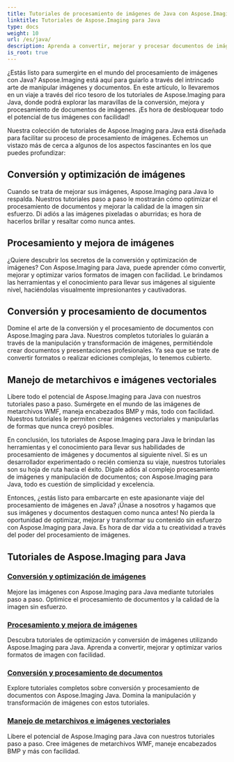 ```yaml
---
title: Tutoriales de procesamiento de imágenes de Java con Aspose.Imaging
linktitle: Tutoriales de Aspose.Imaging para Java
type: docs
weight: 10
url: /es/java/
description: Aprenda a convertir, mejorar y procesar documentos de imágenes con Aspose.Imaging para Java. Optimice imágenes sin esfuerzo con nuestros tutoriales.
is_root: true
---
```


¿Estás listo para sumergirte en el mundo del procesamiento de imágenes con Java? Aspose.Imaging está aquí para guiarlo a través del intrincado arte de manipular imágenes y documentos. En este artículo, lo llevaremos en un viaje a través del rico tesoro de los tutoriales de Aspose.Imaging para Java, donde podrá explorar las maravillas de la conversión, mejora y procesamiento de documentos de imágenes. ¡Es hora de desbloquear todo el potencial de tus imágenes con facilidad!

Nuestra colección de tutoriales de Aspose.Imaging para Java está diseñada para facilitar su proceso de procesamiento de imágenes. Echemos un vistazo más de cerca a algunos de los aspectos fascinantes en los que puedes profundizar:

## Conversión y optimización de imágenes

Cuando se trata de mejorar sus imágenes, Aspose.Imaging para Java lo respalda. Nuestros tutoriales paso a paso le mostrarán cómo optimizar el procesamiento de documentos y mejorar la calidad de la imagen sin esfuerzo. Di adiós a las imágenes pixeladas o aburridas; es hora de hacerlos brillar y resaltar como nunca antes.

## Procesamiento y mejora de imágenes

¿Quiere descubrir los secretos de la conversión y optimización de imágenes? Con Aspose.Imaging para Java, puede aprender cómo convertir, mejorar y optimizar varios formatos de imagen con facilidad. Le brindamos las herramientas y el conocimiento para llevar sus imágenes al siguiente nivel, haciéndolas visualmente impresionantes y cautivadoras.

## Conversión y procesamiento de documentos

Domine el arte de la conversión y el procesamiento de documentos con Aspose.Imaging para Java. Nuestros completos tutoriales lo guiarán a través de la manipulación y transformación de imágenes, permitiéndole crear documentos y presentaciones profesionales. Ya sea que se trate de convertir formatos o realizar ediciones complejas, lo tenemos cubierto.

## Manejo de metarchivos e imágenes vectoriales

Libere todo el potencial de Aspose.Imaging para Java con nuestros tutoriales paso a paso. Sumérgete en el mundo de las imágenes de metarchivos WMF, maneja encabezados BMP y más, todo con facilidad. Nuestros tutoriales le permiten crear imágenes vectoriales y manipularlas de formas que nunca creyó posibles.

En conclusión, los tutoriales de Aspose.Imaging para Java le brindan las herramientas y el conocimiento para llevar sus habilidades de procesamiento de imágenes y documentos al siguiente nivel. Si es un desarrollador experimentado o recién comienza su viaje, nuestros tutoriales son su hoja de ruta hacia el éxito. Dígale adiós al complejo procesamiento de imágenes y manipulación de documentos; con Aspose.Imaging para Java, todo es cuestión de simplicidad y excelencia.

Entonces, ¿estás listo para embarcarte en este apasionante viaje del procesamiento de imágenes en Java? ¡Únase a nosotros y hagamos que sus imágenes y documentos destaquen como nunca antes! No pierda la oportunidad de optimizar, mejorar y transformar su contenido sin esfuerzo con Aspose.Imaging para Java. Es hora de dar vida a tu creatividad a través del poder del procesamiento de imágenes.

## Tutoriales de Aspose.Imaging para Java
### [Conversión y optimización de imágenes](./image-conversion-and-optimization/)
Mejore las imágenes con Aspose.Imaging para Java mediante tutoriales paso a paso. Optimice el procesamiento de documentos y la calidad de la imagen sin esfuerzo.
### [Procesamiento y mejora de imágenes](./image-processing-and-enhancement/)
Descubra tutoriales de optimización y conversión de imágenes utilizando Aspose.Imaging para Java. Aprenda a convertir, mejorar y optimizar varios formatos de imagen con facilidad.
### [Conversión y procesamiento de documentos](./document-conversion-and-processing/)
Explore tutoriales completos sobre conversión y procesamiento de documentos con Aspose.Imaging Java. Domina la manipulación y transformación de imágenes con estos tutoriales.
### [Manejo de metarchivos e imágenes vectoriales](./metafile-and-vector-image-handling/)
Libere el potencial de Aspose.Imaging para Java con nuestros tutoriales paso a paso. Cree imágenes de metarchivos WMF, maneje encabezados BMP y más con facilidad.
